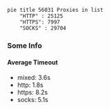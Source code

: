 
```mermaid
pie title 56031 Proxies in list
    "HTTP" : 25125
    "HTTPS": 7997
    "SOCKS" : 29704
```

### Some Info
#### Average Timeout

- mixed: 3.6s
- http: 1.8s
- https: 8.2s
- socks: 5.1s